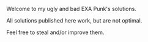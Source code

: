 Welcome to my ugly and bad EXA Punk's solutions.

All solutions published here work, but are not optimal.

Feel free to steal and/or improve them.

